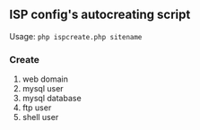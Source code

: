 ## ISP config's autocreating script

Usage:
`php ispcreate.php sitename`

### Create
1. web domain
2. mysql user
3. mysql database
4. ftp user
5. shell user
